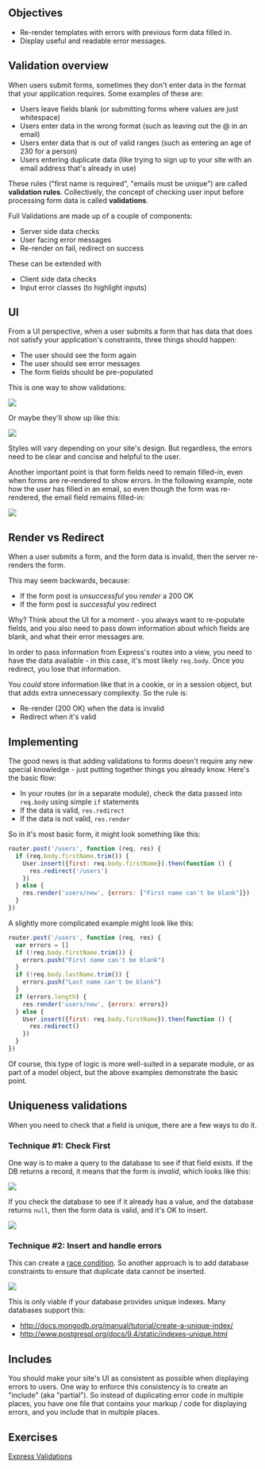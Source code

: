 ## Objectives

- Re-render templates with errors with previous form data filled in.
- Display useful and readable error messages.

## Validation overview

When users submit forms, sometimes they don't enter data in the format that your application requires.  Some examples of these are:

- Users leave fields blank (or submitting forms where values are just whitespace)
- Users enter data in the wrong format (such as leaving out the @ in an email)
- Users enter data that is out of valid ranges (such as entering an age of 230 for a person)
- Users entering duplicate data (like trying to sign up to your site with an email address that's already in use)

These rules ("first name is required", "emails must be unique") are called **validation rules**.  Collectively, the concept of checking user input before processing form data is called **validations**.

Full Validations are made up of a couple of components:

 - Server side data checks
 - User facing error messages
 - Re-render on fail, redirect on success

These can be extended with

 - Client side data checks
 - Input error classes (to highlight inputs)

## UI

From a UI perspective, when a user submits a form that has data that does not satisfy your application's constraints, three things should happen:

- The user should see the form again
- The user should see error messages
- The form fields should be pre-populated

This is one way to show validations:

![](https://s3-us-west-2.amazonaws.com/lesson-plan-images/express_validation_images/validations-ui-01.png)

Or maybe they'll show up like this:

![](https://s3-us-west-2.amazonaws.com/lesson-plan-images/express_validation_images/validations-ui-02.png)

Styles will vary depending on your site's design.  But regardless, the errors need to be clear and concise and helpful to the user.

Another important point is that form fields need to remain filled-in, even when forms are re-rendered to show errors.  In the following example, note how the user has filled in an email, so even though the form was re-rendered, the email field remains filled-in:

![](https://s3-us-west-2.amazonaws.com/lesson-plan-images/express_validation_images/validations-ui-03.png)

## Render vs Redirect

When a user submits a form, and the form data is invalid, then the server re-renders the form.

This may seem backwards, because:

- If the form post is _unsuccessful_ you _render_ a 200 OK
- If the form post is _successful_ you redirect

Why?  Think about the UI for a moment - you always want to re-populate fields, and you also need to pass down information about which fields are blank, and what their error messages are.

In order to pass information from Express's routes into a view, you need to have the data available - in this case, it's most likely `req.body`.  Once you redirect, you lose that information.

You _could_ store information like that in a cookie, or in a session object, but that adds extra unnecessary complexity.  So the rule is:

- Re-render (200 OK) when the data is invalid
- Redirect when it's valid

## Implementing

The good news is that adding validations to forms doesn't require any new special knowledge - just putting together things you already know.  Here's the basic flow:

- In your routes (or in a separate module), check the data passed into `req.body` using simple `if` statements
- If the data is valid, `res.redirect`
- If the data is not valid, `res.render`

So in it's most basic form, it might look something like this:

```js
router.post('/users', function (req, res) {
  if (req.body.firstName.trim()) {
    User.insert({first: req.body.firstName}).then(function () {
      res.redirect('/users')
    })
  } else {
    res.render('users/new', {errors: ["First name can't be blank"]})
  }
})
```

A slightly more complicated example might look like this:

```js
router.post('/users', function (req, res) {
  var errors = []
  if (!req.body.firstName.trim()) {
    errors.push("First name can't be blank")
  }
  if (!req.body.lastName.trim()) {
    errors.push("Last name can't be blank")
  }
  if (errors.length) {
    res.render('users/new', {errors: errors})
  } else {
    User.insert({first: req.body.firstName}).then(function () {
      res.redirect()
    })
  }
})
```

Of course, this type of logic is more well-suited in a separate module, or as part of a model object, but the above examples demonstrate the basic point.

## Uniqueness validations

When you need to check that a field is unique, there are a few ways to do it.

### Technique #1: Check First

One way is to make a query to the database to see if that field exists.  If the DB returns a record, it means that the form is _invalid_, which looks like this:

[![](http://www.websequencediagrams.com/cgi-bin/cdraw?lz=dGl0bGUgVmFsaWRhdGlvbnMKCkJyb3dzZXItPkV4cHJlc3M6IFBPU1QgL3VzZXJzCgAOBy0-REI6IGRiLgARBS5maW5kKHtlbWFpbDogImFAZXhhbXBsZS5jb20ifSkKREIAQwt7X2lkOiAiNXJlLi4uIiwgAB8XAGAKAIEKBzogMjAwIE9LIChyZS1yZW5kZXIgZm9ybSkK&s=mscgen)](http://www.websequencediagrams.com/?lz=dGl0bGUgVmFsaWRhdGlvbnMKCkJyb3dzZXItPkV4cHJlc3M6IFBPU1QgL3VzZXJzCgAOBy0-REI6IGRiLgARBS5maW5kKHtlbWFpbDogImFAZXhhbXBsZS5jb20ifSkKREIAQwt7X2lkOiAiNXJlLi4uIiwgAB8XAGAKAIEKBzogMjAwIE9LIChyZS1yZW5kZXIgZm9ybSkK&s=mscgen
)

If you check the database to see if it already has a value, and the database returns `null`, then the form data is valid, and it's OK to insert.

[![](http://www.websequencediagrams.com/cgi-bin/cdraw?lz=dGl0bGUgVmFsaWRhdGlvbnMKCkJyb3dzZXItPkV4cHJlc3M6IFBPU1QgL3VzZXJzCgAOBy0-REI6IGRiLgARBS5maW5kKHtlbWFpbDogImFAZXhhbXBsZS5jb20ifSkKREIAQwtudWxsADAXaW5zZXJ0KHsuLi4AJhB7X2lkOiAiNGVkLi4uIn0AfgoAgSgHOiByZWRpcmVjdCB0bwCBJQgAgTkSR0UAgTgSADkJMjAwIE9LCg&s=mscgen)](http://www.websequencediagrams.com/?lz=dGl0bGUgVmFsaWRhdGlvbnMKCkJyb3dzZXItPkV4cHJlc3M6IFBPU1QgL3VzZXJzCgAOBy0-REI6IGRiLgARBS5maW5kKHtlbWFpbDogImFAZXhhbXBsZS5jb20ifSkKREIAQwtudWxsADAXaW5zZXJ0KHsuLi4AJhB7X2lkOiAiNGVkLi4uIn0AfgoAgSgHOiByZWRpcmVjdCB0bwCBJQgAgTkSR0UAgTgSADkJMjAwIE9LCg&s=mscgen)

### Technique #2: Insert and handle errors

This can create a [race condition](https://en.wikipedia.org/wiki/Race_condition).  So another approach is to add database constraints to ensure that duplicate data cannot be inserted.

[![](http://www.websequencediagrams.com/cgi-bin/cdraw?lz=dGl0bGUgVmFsaWRhdGlvbnMKCkJyb3dzZXItPkV4cHJlc3M6IFBPU1QgL3VzZXJzCgAOBy0-REI6IGRiLgARBS5pbnNlcnQoey4uLn0pCkRCADILRVJST1I6IGR1cGxpY2F0ZSBkYXRhAD0KAGcHOiAyMDAgT0sK&s=mscgen)](http://www.websequencediagrams.com/?lz=dGl0bGUgVmFsaWRhdGlvbnMKCkJyb3dzZXItPkV4cHJlc3M6IFBPU1QgL3VzZXJzCgAOBy0-REI6IGRiLgARBS5pbnNlcnQoey4uLn0pCkRCADILRVJST1I6IGR1cGxpY2F0ZSBkYXRhAD0KAGcHOiAyMDAgT0sK&s=mscgen)

This is only viable if your database provides unique indexes.  Many databases support this:

- http://docs.mongodb.org/manual/tutorial/create-a-unique-index/
- http://www.postgresql.org/docs/9.4/static/indexes-unique.html

## Includes

You should make your site's UI as consistent as possible when displaying errors to users.  One way to enforce this consistency is to create an "include" (aka "partial").  So instead of duplicating error code in multiple places, you have one file that contains your markup / code for displaying errors, and you include that in multiple places.

## Exercises
[Express Validations](https://github.com/micah-eberhard/express_validation_exercise)
